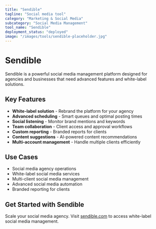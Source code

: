 ```yaml
---
title: "Sendible"
tagline: "Social media tool"
category: "Marketing & Social Media"
subcategory: "Social Media Management"
tool_name: "Sendible"
deployment_status: "deployed"
image: "/images/tools/sendible-placeholder.jpg"
---
```


# Sendible

Sendible is a powerful social media management platform designed for agencies and businesses that need advanced features and white-label solutions.

## Key Features

- **White-label solution** - Rebrand the platform for your agency
- **Advanced scheduling** - Smart queues and optimal posting times
- **Social listening** - Monitor brand mentions and keywords
- **Team collaboration** - Client access and approval workflows
- **Custom reporting** - Branded reports for clients
- **Content suggestions** - AI-powered content recommendations
- **Multi-account management** - Handle multiple clients efficiently

## Use Cases

- Social media agency operations
- White-label social media services
- Multi-client social media management
- Advanced social media automation
- Branded reporting for clients

## Get Started with Sendible

Scale your social media agency. Visit [sendible.com](https://sendible.com) to access white-label social media management.
